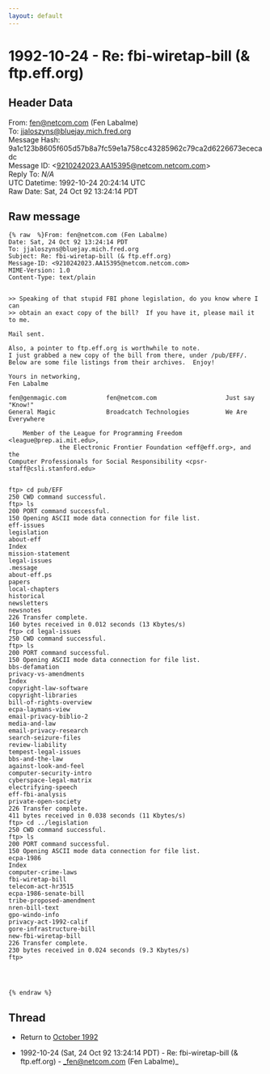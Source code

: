 ```yaml
---
layout: default
---
```


# 1992-10-24 - Re: fbi-wiretap-bill (& ftp.eff.org)

## Header Data

From: fen@netcom.com (Fen Labalme)<br>
To: jjaloszyns@bluejay.mich.fred.org<br>
Message Hash: 9a1c123b8605f605d57b8a7fc59e1a758cc43285962c79ca2d6226673ececadc<br>
Message ID: \<9210242023.AA15395@netcom.netcom.com\><br>
Reply To: _N/A_<br>
UTC Datetime: 1992-10-24 20:24:14 UTC<br>
Raw Date: Sat, 24 Oct 92 13:24:14 PDT<br>

## Raw message

```
{% raw  %}From: fen@netcom.com (Fen Labalme)
Date: Sat, 24 Oct 92 13:24:14 PDT
To: jjaloszyns@bluejay.mich.fred.org
Subject: Re: fbi-wiretap-bill (& ftp.eff.org)
Message-ID: <9210242023.AA15395@netcom.netcom.com>
MIME-Version: 1.0
Content-Type: text/plain


>> Speaking of that stupid FBI phone legislation, do you know where I can
>> obtain an exact copy of the bill?  If you have it, please mail it to me.

Mail sent.

Also, a pointer to ftp.eff.org is worthwhile to note.
I just grabbed a new copy of the bill from there, under /pub/EFF/.
Below are some file listings from their archives.  Enjoy!

Yours in networking,
Fen Labalme

fen@genmagic.com           fen@netcom.com                   Just say "Know!"
General Magic              Broadcatch Technologies          We Are Everywhere

    Member of the League for Programming Freedom <league@prep.ai.mit.edu>,
              the Electronic Frontier Foundation <eff@eff.org>, and the
Computer Professionals for Social Responsibility <cpsr-staff@csli.stanford.edu>


ftp> cd pub/EFF
250 CWD command successful.
ftp> ls
200 PORT command successful.
150 Opening ASCII mode data connection for file list.
eff-issues
legislation
about-eff
Index
mission-statement
legal-issues
.message
about-eff.ps
papers
local-chapters
historical
newsletters
newsnotes
226 Transfer complete.
160 bytes received in 0.012 seconds (13 Kbytes/s)
ftp> cd legal-issues
250 CWD command successful.
ftp> ls
200 PORT command successful.
150 Opening ASCII mode data connection for file list.
bbs-defamation
privacy-vs-amendments
Index
copyright-law-software
copyright-libraries
bill-of-rights-overview
ecpa-laymans-view
email-privacy-biblio-2
media-and-law
email-privacy-research
search-seizure-files
review-liability
tempest-legal-issues
bbs-and-the-law
against-look-and-feel
computer-security-intro
cyberspace-legal-matrix
electrifying-speech
eff-fbi-analysis
private-open-society
226 Transfer complete.
411 bytes received in 0.038 seconds (11 Kbytes/s)
ftp> cd ../legislation
250 CWD command successful.
ftp> ls
200 PORT command successful.
150 Opening ASCII mode data connection for file list.
ecpa-1986
Index
computer-crime-laws
fbi-wiretap-bill
telecom-act-hr3515
ecpa-1986-senate-bill
tribe-proposed-amendment
nren-bill-text
gpo-windo-info
privacy-act-1992-calif
gore-infrastructure-bill
new-fbi-wiretap-bill
226 Transfer complete.
230 bytes received in 0.024 seconds (9.3 Kbytes/s)
ftp>




{% endraw %}
```

## Thread

+ Return to [October 1992](/archive/1992/10)

+ 1992-10-24 (Sat, 24 Oct 92 13:24:14 PDT) - Re: fbi-wiretap-bill (& ftp.eff.org) - _fen@netcom.com (Fen Labalme)_

